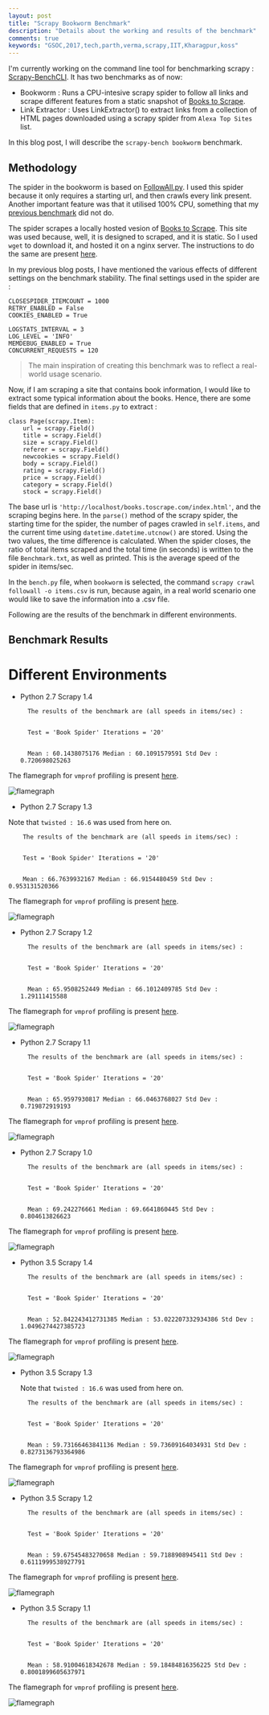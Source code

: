 ```yaml
---
layout: post
title: "Scrapy Bookworm Benchmark"
description: "Details about the working and results of the benchmark"
comments: true
keywords: "GSOC,2017,tech,parth,verma,scrapy,IIT,Kharagpur,koss"
---
```

I'm currently working on the command line tool for benchmarking scrapy : [Scrapy-BenchCLI](https://github.com/Parth-Vader/Scrapy-BenchCLI).
It has two benchmarks as of now: 

*	Bookworm : Runs a CPU-intesive scrapy spider to follow all links and scrape different features from a static snapshot of [Books to Scrape](books.toscrape.com/index.html).
*   Link Extractor : Uses LinkExtractor() to extract links from a collection of HTML pages downloaded using a scrapy spider from `Alexa Top Sites` list.

In this blog post, I will describe the `scrapy-bench bookworm` benchmark.

## Methodology

The spider in the bookworm is based on [FollowAll.py](https://github.com/scrapinghub/testspiders/blob/master/testspiders/spiders/followall.py). I used this spider because it only requires a starting url, and then crawls every link present. Another important feature was that it utilised 100% CPU, something that my [previous benchmark](https://github.com/Parth-Vader/bookscraper) did not do.

The spider scrapes a locally hosted vesion of [Books to Scrape](books.toscrape.com/index.html). This site was used because, well, it is designed to scraped, and it is static. So I used `wget` to download it, and hosted it on a nginx server. The instructions to do the same are present [here](https://github.com/Parth-Vader/Scrapy-BenchCLI#for-ubuntu).

In my previous blog posts, I have mentioned the various effects of different settings on the benchmark stability. The final settings used in the spider are :

	CLOSESPIDER_ITEMCOUNT = 1000
	RETRY_ENABLED = False
	COOKIES_ENABLED = True

	LOGSTATS_INTERVAL = 3
	LOG_LEVEL = 'INFO'
	MEMDEBUG_ENABLED = True
	CONCURRENT_REQUESTS = 120

>The main inspiration of creating this benchmark was to reflect a real-world usage scenario. 

Now, if I am scraping a site that contains book information, I would like to extract some typical information about the books. Hence, there are some fields that are defined in `items.py` to extract :

	class Page(scrapy.Item):
	    url = scrapy.Field()
	    title = scrapy.Field()
	    size = scrapy.Field()
	    referer = scrapy.Field()
	    newcookies = scrapy.Field()
	    body = scrapy.Field()
	    rating = scrapy.Field()
	    price = scrapy.Field()
	    category = scrapy.Field()
	    stock = scrapy.Field()

The base url is `'http://localhost/books.toscrape.com/index.html'`, and the scraping begins here.
In the `parse()` method of the scrapy spider, the starting time for the spider, the number of pages crawled in `self.items`, and the current time using `datetime.datetime.utcnow()` are stored. Using the two values, the time difference is calculated. When the spider closes, the ratio of total items scraped and the total time (in seconds) is written to the file `Benchmark.txt`, as well as printed. This is the average speed of the spider in items/sec.

In the `bench.py` file, when `bookworm` is selected, the command `scrapy crawl followall -o items.csv` is run, because again, in a real world scenario one would like to save the information into a .csv file.

Following are the results of the benchmark in different environments.

## Benchmark Results

# Different Environments

* Python 2.7 Scrapy 1.4

		The results of the benchmark are (all speeds in items/sec) :


		Test = 'Book Spider' Iterations = '20'


		Mean : 60.1438075176 Median : 60.1091579591 Std Dev : 0.720698025263

The flamegraph for `vmprof` profiling is present [here](http://vmprof.com/#/30d2ce4b-3d2f-492a-b470-64a5ffab41e6).

![flamegraph](https://raw.githubusercontent.com/Parth-Vader/parth-vader.github.io/master/assets/images/21.4.png)

* Python 2.7 Scrapy 1.3

 Note that `twisted : 16.6` was used from here on.

		The results of the benchmark are (all speeds in items/sec) : 


		Test = 'Book Spider' Iterations = '20'


		Mean : 66.7639932167 Median : 66.9154480459 Std Dev : 0.953131520366

The flamegraph for `vmprof` profiling is present [here](http://vmprof.com/#/932297de-8d0e-4893-9ccd-05e17a6a4d76).

![flamegraph](https://raw.githubusercontent.com/Parth-Vader/parth-vader.github.io/master/assets/images/21.3.png)


* Python 2.7 Scrapy 1.2

		The results of the benchmark are (all speeds in items/sec) : 


		Test = 'Book Spider' Iterations = '20'


		Mean : 65.9508252449 Median : 66.1012409785 Std Dev : 1.29111415588

The flamegraph for `vmprof` profiling is present [here](http://vmprof.com/#/5f8ff5fd-8c4a-42fa-a7e8-e1c3fcfb3913).

![flamegraph](https://raw.githubusercontent.com/Parth-Vader/parth-vader.github.io/master/assets/images/21.2.png)

* Python 2.7 Scrapy 1.1

		The results of the benchmark are (all speeds in items/sec) : 


		Test = 'Book Spider' Iterations = '20'


		Mean : 65.9597930817 Median : 66.0463768027 Std Dev : 0.719872919193

The flamegraph for `vmprof` profiling is present [here](http://vmprof.com/#/55b58b44-0b3f-4407-972e-4d89237ae217).

![flamegraph](https://raw.githubusercontent.com/Parth-Vader/parth-vader.github.io/master/assets/images/21.1.png)

* Python 2.7 Scrapy 1.0

		The results of the benchmark are (all speeds in items/sec) : 


		Test = 'Book Spider' Iterations = '20'


		Mean : 69.242276661 Median : 69.6641860445 Std Dev : 0.804613826623

The flamegraph for `vmprof` profiling is present [here](http://vmprof.com/#/97ea79ee-a374-4a09-9b11-5e1b93e45203).

![flamegraph](https://raw.githubusercontent.com/Parth-Vader/parth-vader.github.io/master/assets/images/21.0.png)

* Python 3.5 Scrapy 1.4

		The results of the benchmark are (all speeds in items/sec) : 


		Test = 'Book Spider' Iterations = '20'


		Mean : 52.842243412731385 Median : 53.022207332934386 Std Dev : 1.0496274427385723

The flamegraph for `vmprof` profiling is present [here](http://vmprof.com/#/7074fdf8-12e5-4043-ad6b-f9a8014cffd7).

![flamegraph](https://raw.githubusercontent.com/Parth-Vader/parth-vader.github.io/master/assets/images/31.4.png)

* Python 3.5 Scrapy 1.3

  Note that `twisted : 16.6` was used from here on.
		
		The results of the benchmark are (all speeds in items/sec) : 


		Test = 'Book Spider' Iterations = '20'


		Mean : 59.73166463841136 Median : 59.73609164034931 Std Dev : 0.8273136793364986

The flamegraph for `vmprof` profiling is present [here](http://vmprof.com/#/7965b4e2-bf08-45ba-9102-4088b56ea395).

![flamegraph](https://raw.githubusercontent.com/Parth-Vader/parth-vader.github.io/master/assets/images/31.3.png)

* Python 3.5 Scrapy 1.2

		The results of the benchmark are (all speeds in items/sec) : 


		Test = 'Book Spider' Iterations = '20'


		Mean : 59.67545483270658 Median : 59.7188908945411 Std Dev : 0.6111999538927791

The flamegraph for `vmprof` profiling is present [here](http://vmprof.com/#/e6fec801-e3e8-4fb9-96d2-05b1feb45a8d).

![flamegraph](https://raw.githubusercontent.com/Parth-Vader/parth-vader.github.io/master/assets/images/31.2.png)

* Python 3.5 Scrapy 1.1
		
		The results of the benchmark are (all speeds in items/sec) : 


		Test = 'Book Spider' Iterations = '20'


		Mean : 58.91004618342678 Median : 59.18484816356225 Std Dev : 0.8001899605637971

The flamegraph for `vmprof` profiling is present [here](http://vmprof.com/#/6d2526d3-3698-4a41-b1c8-45635df607ce).

![flamegraph](https://raw.githubusercontent.com/Parth-Vader/parth-vader.github.io/master/assets/images/31.1.png)
